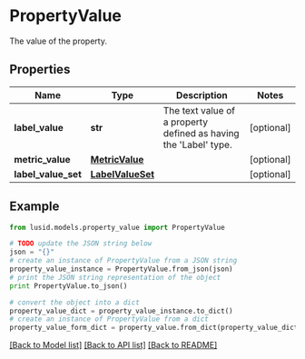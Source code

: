 # PropertyValue

The value of the property.

## Properties
Name | Type | Description | Notes
------------ | ------------- | ------------- | -------------
**label_value** | **str** | The text value of a property defined as having the &#39;Label&#39; type. | [optional] 
**metric_value** | [**MetricValue**](MetricValue.md) |  | [optional] 
**label_value_set** | [**LabelValueSet**](LabelValueSet.md) |  | [optional] 

## Example

```python
from lusid.models.property_value import PropertyValue

# TODO update the JSON string below
json = "{}"
# create an instance of PropertyValue from a JSON string
property_value_instance = PropertyValue.from_json(json)
# print the JSON string representation of the object
print PropertyValue.to_json()

# convert the object into a dict
property_value_dict = property_value_instance.to_dict()
# create an instance of PropertyValue from a dict
property_value_form_dict = property_value.from_dict(property_value_dict)
```
[[Back to Model list]](../README.md#documentation-for-models) [[Back to API list]](../README.md#documentation-for-api-endpoints) [[Back to README]](../README.md)


